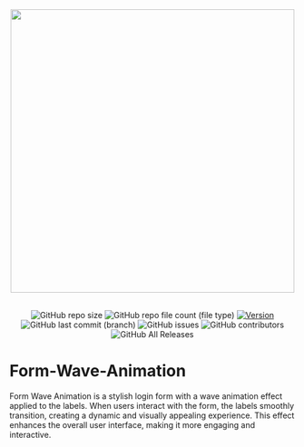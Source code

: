 <div align="center">
  <img src="https://github.com/yazansedih/Form-Wave-Animation/assets/137224224/0ebd5875-c647-4407-804e-838b533f7e77" width=500px/>
  <br />
  <br />


![GitHub repo size](https://img.shields.io/github/repo-size/yazansedih/Form-Wave-Animation)
![GitHub repo file count (file type)](https://img.shields.io/github/directory-file-count/yazansedih/Form-Wave-Animation)
[![Version](https://img.shields.io/badge/version-v1.0.0-blue)](https://github.com/yazansedih/Form-Wave-Animation/releases/tag/v1.0.0)
![GitHub last commit (branch)](https://img.shields.io/github/last-commit/yazansedih/Form-Wave-Animation/main)
![GitHub issues](https://img.shields.io/github/issues/yazansedih/Form-Wave-Animation)
![GitHub contributors](https://img.shields.io/github/contributors/yazansedih/Form-Wave-Animation)
![GitHub All Releases](https://img.shields.io/github/downloads/yazansedih/Form-Wave-Animation/total)

</div>

<h1>Form-Wave-Animation</h1>
Form Wave Animation is a stylish login form with a wave animation effect applied to the labels. When users interact with the form, the labels smoothly transition, creating a dynamic and visually appealing experience. This effect enhances the overall user interface, making it more engaging and interactive.
